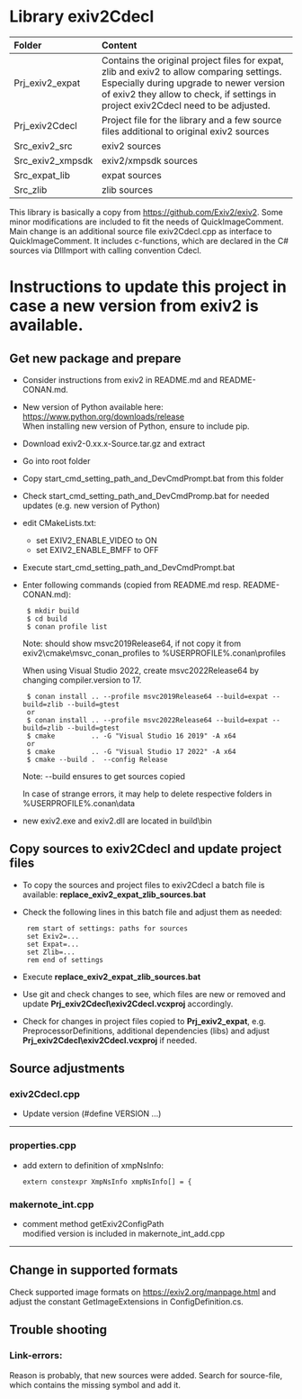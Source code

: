 Library exiv2Cdecl
==================

Folder | Content  
:--- | :---  
Prj_exiv2_expat | Contains the original project files for expat, zlib and exiv2 to allow comparing settings. Especially during upgrade to newer version of exiv2 they allow to check, if settings in project exiv2Cdecl need to be adjusted.
Prj_exiv2Cdecl | Project file for the library and a few source files additional to original exiv2 sources
Src_exiv2_src | exiv2 sources
Src_exiv2_xmpsdk | exiv2/xmpsdk sources
Src_expat_lib | expat sources
Src_zlib | zlib sources

This library is basically a copy from https://github.com/Exiv2/exiv2. Some minor modifications are included to fit the needs of QuickImageComment. Main change is an additional source file exiv2Cdecl.cpp as interface to QuickImageComment. It includes c-functions, which are declared in the C# sources via DllImport with calling convention Cdecl.

# Instructions to update this project in case a new version from exiv2 is available.

## Get new package and prepare
* Consider instructions from exiv2 in README.md and README-CONAN.md.  
* New version of Python available here: https://www.python.org/downloads/release  
When installing new version of Python, ensure to include pip.

* Download exiv2-0.xx.x-Source.tar.gz and extract
* Go into root folder
* Copy start_cmd_setting_path_and_DevCmdPrompt.bat from this folder
* Check start_cmd_setting_path_and_DevCmdPromp.bat for needed updates (e.g. new version of Python)
* edit CMakeLists.txt:
  * set EXIV2_ENABLE_VIDEO to ON
  * set EXIV2_ENABLE_BMFF to OFF
* Execute start_cmd_setting_path_and_DevCmdPrompt.bat
* Enter following commands (copied from README.md resp. README-CONAN.md):  

       $ mkdir build
       $ cd build
       $ conan profile list  
   Note: should show msvc2019Release64, if not copy it from exiv2\cmake\msvc_conan_profiles to %USERPROFILE%\.conan\profiles

   When using Visual Studio 2022, create msvc2022Release64 by changing compiler.version to 17.

       $ conan install .. --profile msvc2019Release64 --build=expat --build=zlib --build=gtest
       or
       $ conan install .. --profile msvc2022Release64 --build=expat --build=zlib --build=gtest
       $ cmake         .. -G "Visual Studio 16 2019" -A x64
       or
       $ cmake         .. -G "Visual Studio 17 2022" -A x64
       $ cmake --build .  --config Release

   Note: --build ensures to get sources copied

   In case of strange errors, it may help to delete respective folders in %USERPROFILE%\.conan\data

* new exiv2.exe and exiv2.dll are located in build\bin

## Copy sources to exiv2Cdecl and update project files

* To copy the sources and project files to exiv2Cdecl a batch file is available: __replace_exiv2_expat_zlib_sources.bat__

* Check the following lines in this batch file and adjust them as needed:

       rem start of settings: paths for sources
       set Exiv2=...
       set Expat=...
       set Zlib=...
       rem end of settings

* Execute __replace_exiv2_expat_zlib_sources.bat__

* Use git and check changes to see, which files are new or removed and update __Prj_exiv2Cdecl\exiv2Cdecl.vcxproj__ accordingly.

* Check for changes in project files copied to __Prj_exiv2_expat__, e.g. PreprocessorDefinitions, additional dependencies (libs) and adjust __Prj_exiv2Cdecl\exiv2Cdecl.vcxproj__ if needed.

## Source adjustments

### exiv2Cdecl.cpp

* Update version (#define VERSION ...)

----------------------------------------------------------------
### properties.cpp

* add extern to definition of xmpNsInfo:

      extern constexpr XmpNsInfo xmpNsInfo[] = {

### makernote_int.cpp 

* comment method getExiv2ConfigPath  
modified version is included in makernote_int_add.cpp 

----------------------------------------------------------------

## Change in supported formats

Check supported image formats on https://exiv2.org/manpage.html and adjust the constant GetImageExtensions in ConfigDefinition.cs. 

## Trouble shooting 

### Link-errors:
Reason is probably, that new sources were added.
Search for source-file, which contains the missing symbol and add it.
